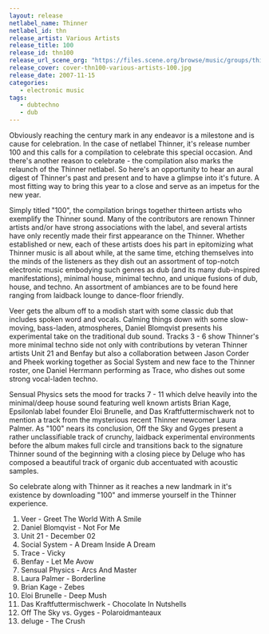 ```yaml
---
layout: release
netlabel_name: Thinner
netlabel_id: thn
release_artist: Various Artists
release_title: 100
release_id: thn100
release_url_scene_org: "https://files.scene.org/browse/music/groups/thinner/zip/"
release_cover: cover-thn100-various-artists-100.jpg
release_date: 2007-11-15
categories:
   - electronic music
tags:
   - dubtechno
   - dub
---
```

Obviously reaching the century mark in any endeavor is a 
milestone and is cause for celebration. In the case of 
netlabel Thinner, it's release number 100 and this calls for 
a compilation to celebrate this special occasion. And there's 
another reason to celebrate - the compilation also marks the 
relaunch of the Thinner netlabel. So here's an opportunity to 
hear an aural digest of Thinner's past and present and to have 
a glimpse into it's future. A most fitting way to bring this 
year to a close and serve as an impetus for the new year.

Simply titled "100", the compilation brings together thirteen 
artists who exemplify the Thinner sound. Many of the 
contributors are renown Thinner artists and/or have strong 
associations with the label, and several artists have only 
recently made their first appearance on the Thinner. Whether 
established or new, each of these artists does his part in 
epitomizing what Thinner music is all about while, at the same 
time, etching themselves into the minds of the listeners as 
they dish out an assortment of top-notch electronic music 
embodying such genres as dub (and its many dub-inspired 
manifestations), minimal house, minimal techno, and unique 
fusions of dub, house, and techno. An assortment of ambiances 
are to be found here ranging from laidback lounge to 
dance-floor friendly.

Veer gets the album off to a modish start with some classic dub 
that includes spoken word and vocals. Calming things down with 
some slow-moving, bass-laden, atmospheres, Daniel Blomqvist 
presents his experimental take on the traditional dub sound. 
Tracks 3 - 6 show Thinner's more minimal techno side not only 
with contributions by veteran Thinner artists Unit 21 and 
Benfay but also a collaboration between Jason Corder and Pheek 
working together as Social System and new face to the Thinner 
roster, one Daniel Herrmann performing as Trace, who dishes 
out some strong vocal-laden techno. 

Sensual Physics sets the mood for tracks 7 - 11 which delve 
heavily into the minimal/deep house sound featuring well known 
artists Brian Kage, Epsilonlab label founder Eloi Brunelle, and 
Das Kraftfuttermischwerk not to mention a track from the 
mysterious recent Thinner newcomer Laura Palmer.  As "100" 
nears its conclusion, Off the Sky and Gyges present a rather 
unclassifiable track of crunchy, laidback experimental 
environments before the album makes full circle and transitions 
back to the signature Thinner sound of the beginning with a 
closing piece by Deluge who has composed a beautiful track of 
organic dub accentuated with acoustic samples.

So celebrate along with Thinner as it reaches a new landmark in 
it's existence by downloading "100" and immerse yourself in the 
Thinner experience.

01. Veer - Greet The World With A Smile
02. Daniel Blomqvist - Not For Me
03. Unit 21 - December 02
04. Social System - A Dream Inside A Dream
05. Trace - Vicky
06. Benfay - Let Me Avow
07. Sensual Physics - Arcs And Master
08. Laura Palmer - Borderline
09. Brian Kage - Zebes
10. Eloi Brunelle - Deep Mush
11. Das Kraftfuttermischwerk - Chocolate In Nutshells
12. Off The Sky vs. Gyges - Polaroidmanteaux
13. deluge - The Crush